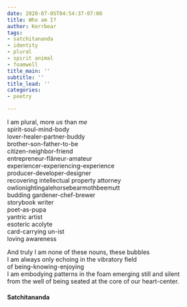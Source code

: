 ```yaml
---
date: 2020-07-05T04:54:37-07:00
title: Who am I?
author: Kerrbear
tags:
- satchitananda
- identity
- plural
- spirit animal
- foamwell
title_main: ''
subtitle: ''
title_lead: ''
categories:
- poetry

---
```

I am plural, more _us_ than _me_  
spirit-soul-mind-body  
lover-healer-partner-buddy  
brother-son-father-to-be  
citizen-neighbor-friend  
entrepreneur-flâneur-amateur  
experiencer-experiencing-experience  
producer-developer-designer  
recovering intellectual property attorney  
owlionightingalehorsebearmothbeemutt<!--more-->   
budding gardener-chef-brewer  
storybook writer  
poet-as-pupa  
yantric artist  
esoteric acolyte  
card-carrying un-ist  
loving awareness

And truly I am none of these nouns, these bubbles  
I am always only echoing in the vibratory field  
of being-knowing-enjoying  
I am embodying patterns in the foam emerging still and silent  
from the well of being seated at the core of our heart-center.

#### Satchitananda